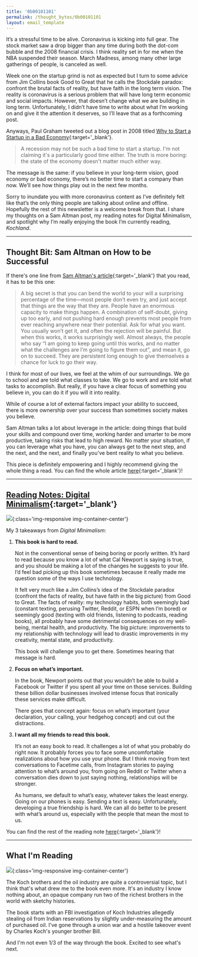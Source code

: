 ```yaml
---
title: '0b00101101'
permalink: /thought_bytes/0b00101101
layout: email_template
---
```

It’s a stressful time to be alive. Coronavirus is kicking into full gear. The stock market saw a drop bigger than any time during both the dot-com bubble and the 2008 financial crisis. I think reality set in for me when the NBA suspended their season. March Madness, among many other large gatherings of people, is canceled as well.

Week one on the startup grind is not as expected but I turn to some advice from Jim Collins book Good to Great that he calls the Stockdale paradox: confront the brutal facts of reality, but have faith in the long term vision. The reality is coronavirus is a serious problem that will have long term economic and social impacts. However, that doesn’t change what we are building in long term. Unfortunately, I didn’t have time to write about what I’m working on and give it the attention it deserves, so I’ll leave that as a forthcoming post.

Anyways, Paul Graham tweeted out a blog post in 2008 titled [Why to Start a Startup in a Bad Economy]( http://www.paulgraham.com/badeconomy.html){:target='_blank'}.
> A recession may not be such a bad time to start a startup. I'm not claiming it's a particularly good time either. The truth is more boring: the state of the economy doesn't matter much either way.

The message is the same: if you believe in your long-term vision, good economy or bad economy, there’s no better time to start a company than now. We’ll see how things play out in the next few months.

Sorry to inundate you with more coronavirus content as I’ve definitely felt like that’s the only thing people are talking about online and offline. Hopefully the rest of this newsletter is a welcome break from that. I share my thoughts on a Sam Altman post, my reading notes for Digital Minimalism, and spotlight why I’m really enjoying the book I’m currently reading, *Kochland*.

<hr class='after-post-hr'/>

## Thought Bit: Sam Altman on How to be Successful

If there's one line from [Sam Altman's article](https://blog.samaltman.com/how-to-be-successful){:target='_blank'} that you read, it has to be this one:

> A big secret is that you can bend the world to your will a surprising percentage of the time—most people don’t even try, and just accept that things are the way that they are. People have an enormous capacity to make things happen. A combination of self-doubt, giving up too early, and not pushing hard enough prevents most people from ever reaching anywhere near their potential. Ask for what you want. You usually won’t get it, and often the rejection will be painful. But when this works, it works surprisingly well. Almost always, the people who say “I am going to keep going until this works, and no matter what the challenges are I’m going to figure them out”, and mean it, go on to succeed. They are persistent long enough to give themselves a chance for luck to go their way.

I think for most of our lives, we feel at the whim of our surroundings. We go to school and are told what classes to take. We go to work and are told what tasks to accomplish. But really, if you have a clear focus of something you believe in, you can do it if you will it into reality.

While of course a lot of external factors impact your ability to succeed, there is more ownership over your success than sometimes society makes you believe.

Sam Altman talks a lot about leverage in the article: doing things that build your skills and compound over time, working harder and smarter to be more productive, taking risks that lead to high reward. No matter your situation, if you can leverage what you have, you can always get to the next step, and the next, and the next, and finally you've bent reality to what you believe.

This piece is definitely empowering and I highly recommend giving the whole thing a read. You can find the whole article [here](https://blog.samaltman.com/how-to-be-successful){:target='_blank'}!

<hr class='after-post-hr'/>

## [Reading Notes: Digital Minimalism](https://kevinarifin.com/reading_notes/digital-minimalism){:target='_blank'}

![](https://kevinarifin.com/images/books/digital-minimalism.jpg){:class='img-responsive img-container-center'}

My 3 takeaways from *Digital Minimalism*:

1. **This book is hard to read.**

    Not in the conventional sense of being boring or poorly written. It’s hard to read because you know a lot of what Cal Newport is saying is true, and you should be making a lot of the changes he suggests to your life. I’d feel bad picking up this book sometimes because it really made me question some of the ways I use technology.

    It felt very much like a Jim Collins’s idea of the Stockdale paradox (confront the facts of reality, but have faith in the big picture) from Good to Great. The facts of reality: my technology habits, both seemingly bad (constant texting, perusing Twitter, Reddit, or ESPN when I’m bored) or seemingly good (texting with old friends, listening to podcasts, reading books), all probably have some detrimental consequences on my well-being, mental health, and productivity. The big picture: improvements to my relationship with technology will lead to drastic improvements in my creativity, mental state, and productivity.

    This book will challenge you to get there. Sometimes hearing that message is hard.

2. **Focus on what’s important.**

    In the book, Newport points out that you wouldn’t be able to build a Facebook or Twitter if you spent all your time on those services. Building these billion dollar businesses involved intense focus that ironically these services make difficult.

    There goes that concept again: focus on what’s important (your declaration, your calling, your hedgehog concept) and cut out the distractions.

3. **I want all my friends to read this book.**

    It’s not an easy book to read. It challenges a lot of what you probably do right now. It probably forces you to face some uncomfortable realizations about how you use your phone. But I think moving from text conversations to Facetime calls, from Instagram stories to paying attention to what’s around you, from going on Reddit or Twitter when a conversation dies down to just saying nothing, relationships will be stronger.

    As humans, we default to what’s easy, whatever takes the least energy. Going on our phones is easy. Sending a text is easy. Unfortunately, developing a true friendship is hard. We can all do better to be present with what’s around us, especially with the people that mean the most to us.

You can find the rest of the reading note [here](https://kevinarifin.com/reading_notes/digital-minimalism){:target='_blank'}!

<hr class='after-post-hr'/>

## What I'm Reading

![](https://kevinarifin.com/images/books/kochland.jpg){:class='img-responsive img-container-center'}

The Koch brothers and the oil industry are quite a controversial topic, but I think that's what drew me to the book even more. It's an industry I know nothing about, an opaque company run two of the richest brothers in the world with sketchy histories.

The book starts with an FBI investigation of Koch Industries allegedly stealing oil from Indian reservations by slightly under-measuring the amount of purchased oil. I've gone through a union war and a hostile takeover event by Charles Koch's younger brother Bill.

And I'm not even 1/3 of the way through the book. Excited to see what's next.
